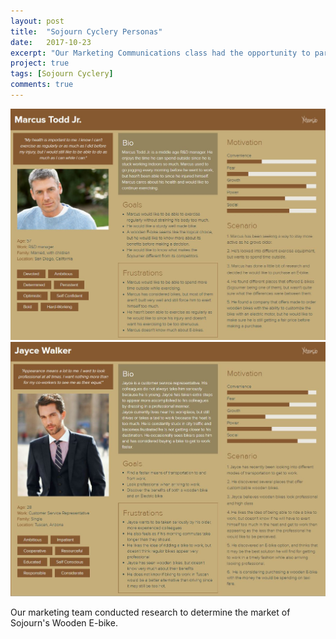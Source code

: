 ```yaml
---
layout: post
title:  "Sojourn Cyclery Personas"
date:   2017-10-23
excerpt: "Our Marketing Communications class had the opportunity to partner with Sojourn Cyclery to identify the market for the Sojourn's Wooden E-bike. These are the personas I created."
project: true
tags: [Sojourn Cyclery]
comments: true
---
```


![Persona](/assets/img/MarketingPersona1.JPG)
![Persona](/assets/img/MarketingPersona2.JPG)

Our marketing team conducted research to determine the market of Sojourn's Wooden E-bike. 
